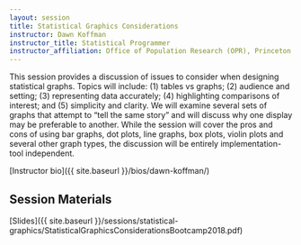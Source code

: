 ```yaml
---
layout: session
title: Statistical Graphics Considerations
instructor: Dawn Koffman
instructor_title: Statistical Programmer
instructor_affiliation: Office of Population Research (OPR), Princeton University
---
```




This session provides a discussion of issues to consider when designing statistical graphs. Topics will include: (1) tables vs graphs; (2) audience and setting; (3) representing data accurately; (4) highlighting comparisons of interest; and (5) simplicity and clarity. We will examine several sets of graphs that attempt to “tell the same story” and will discuss why one display may be preferable to another. While the session will cover the pros and cons of using bar graphs, dot plots, line graphs, box plots, violin plots and several other graph types, the discussion will be entirely implementation-tool independent.

[Instructor bio]({{ site.baseurl }}/bios/dawn-koffman/)  

## Session Materials ##
[Slides]({{ site.baseurl }}/sessions/statistical-graphics/StatisticalGraphicsConsiderationsBootcamp2018.pdf)  

